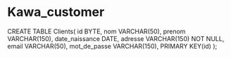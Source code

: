 # Kawa_customer


CREATE TABLE Clients(
   id BYTE,
   nom VARCHAR(50),
   prenom VARCHAR(150),
   date_naissance DATE,
   adresse VARCHAR(150) NOT NULL,
   email VARCHAR(50),
   mot_de_passe VARCHAR(150),
   PRIMARY KEY(id)
);